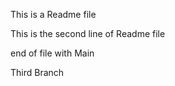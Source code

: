 This is a Readme file

This is the second line of Readme file





end of file with Main

Third Branch